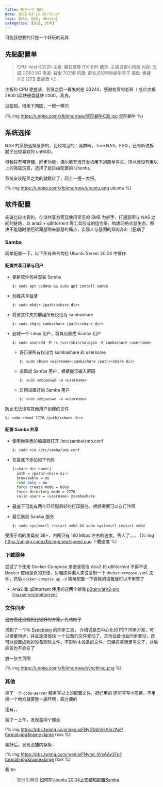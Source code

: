 ```yaml
---
title: 整了一个 NAS
date: 2022-03-15 20:55:27
tags: [NAS, 玩具, Ubuntu]
categories: [生活, 技术]
---
```


可能我想要的只是一个好玩的玩具

<!-- more -->

## 先贴配置单

> CPU: Intel G3220
> 主板: 磐石至尊 ITX-B85
> 散热: 主板自带小风扇
> 内存: 光威 DDR3 8G
> 电源: 益衡 7025B
> 机箱: 群友送的星际蜗牛壳子
> 硬盘: 希捷 X12 12TB 垂直盘 *2

主板和 CPU 是套装，到货之后一看发的是 G3240，感谢发货的老哥（
总价大概 2800 (两块硬盘就快 2000，真贵。

没拍照，借用下网图，一模一样的

{% img https://unpkg.com/xfb/img/new/星际蜗牛C款.jpg 星际蜗牛 %}

## 系统选择

NAS 的系统选择挺多的，比较常见的：黑群晖，True NAS，ESXi，还有听说拆腻子比较喜欢的 unRAID。

但我只有带存储、同步功能，偶尔能充当开发机用下的简单需求，所以就没有用以上的高级玩意，选择了能自由配置的 Ubuntu。

系统安装配置之类的就跳过了，网上一搜一大把。

{% img https://unpkg.com/xfb/img/new/ubuntu.png ubuntu %}

## 软件配置

先说比较主要的，存储共享方面我使用常见的 SMB 为抓手，打通瑟图与 NAS 之间的链路，以 aria2 + qBittorrent 等工具形成的组合拳，构建网络仓鼠生态，解决不能随时使用珍藏瑟图来瑟瑟的痛点，实现人与瑟图的双向奔赴（犯病了

### Samba

简单配置一下，以下所有命令均在 Ubuntu Server 20.04 中操作

#### 配置共享目录与用户

* 更新软件包并安装 Samba
  
  ```console
  $: sudo apt update && sudo apt install samba
  ```

* 创建共享目录
  
  ```console
  $: sudo mkdir /path/<share dir>
  ```

* 将该文件夹的群组所有权设为 sambashare
  
  ```console
  $: sudo chgrp sambashare /path/<share dir>
  ```

* 创建一个 Linux 用户，将其设置成 Samba 用户
  
  ```console
  $: sudo useradd -M -s /usr/sbin/nologin -G sambashare <username>
  ```

  * 将目录所有权设为 sambashare 和 username
  
    ```console
    $: sudo chown <username>:sambashare /path/<share dir>
    ```

  * 设置成 Samba 用户，根据提示输入密码
  
    ```console
    $: sudo smbpasswd -a <username>
    ```

  * 启用设置好的 Samba 用户
  
    ```console
    $: sudo smbpasswd -e <username>
    ```

防止无法读写其他用户创建的文件
  
  ```console
  $: sudo chmod 2770 /path/<share dir>
  ```

#### 配置 Samba 共享

* 使用你熟悉的编辑器打开 /etc/samba/smb.conf

  ```console
  $: sudo vim /etc/samba/smb.conf
  ```

* 在最底下添加如下代码

  ```bash
  [<share dir name>]
    path = /path/<share dir>
    browseable = no
    read only = no
    force create mode = 0660
    force directory mode = 2770
    valid users = <username> @sambashare
  ```

* 最底下可能有两个已经配置好的打印服务，根据需要可以自行注释

* 最后重启 Samba 服务
  
  ```console
  $: sudo systemctl restart nmbd && sudo systemctl restart smbd
  ```

受限于咱的发霉皮 3B+，内网只有 160 Mbps 左右的速度，丢人了，，，
{% img https://unpkg.com/xfb/img/new/speed.png 下载速度 %}

### 下载服务

尝试了下使用 Docker-Compose 来安装管理 Aria2 和 qBittorrent
不得不说 Docker 使用是真的方便，对咱这种懒人来说复制一下 `docker-compose.yaml` 文件，然后 `docker-compose up -d` 简单配置一下容器的设置就可以不用管了

* Aria2 和 qBittorrent 使用的这两个镜像 [p3terx/arir2-pro](https://hub.docker.com/r/p3terx/aria2-pro) [linuxserver/qbittorrent](https://hub.docker.com/r/linuxserver/qbittorrent)

### 文件同步

~~这方面还没找到比较好的方案，先咕咕了~~

找到了一个叫 [Syncthing](https://syncthing.net/) 的同步工具，
介绍说是去中心化的 P2P 同步方案，可以增量同步，并且速度很快
一个设备的文件变动了，其他设备也会同步变动，还可以设置成别的设备删除文件，不影响本设备的文件，已经完美满足需求了，以后应该也不会变了

放一张主页图

{% img https://unpkg.com/xfb/img/new/syncthing.png %}

### 其他

挂了一个 `code-server` 服务写以上的配置文件，挺好用的
还能写写小项目，不用换一个地方就要整一遍环境，超方便的

还有，，

装了一上午，发现差两个螺丝

{% img https://pbs.twimg.com/media/FNyGD0hVsAIg2Aw?format=jpg&name=large fxxk %}

装好后，发现没插内存条...

{% img https://pbs.twimg.com/media/FNyhd_hVsAAy3Fp?format=jpg&name=large fxxk %}

我 tm

> 部分引用自 [如何在Ubuntu 20.04上安装和配置Samba](https://www.myfreax.com/how-to-install-and-configure-samba-on-ubuntu-18-04/)